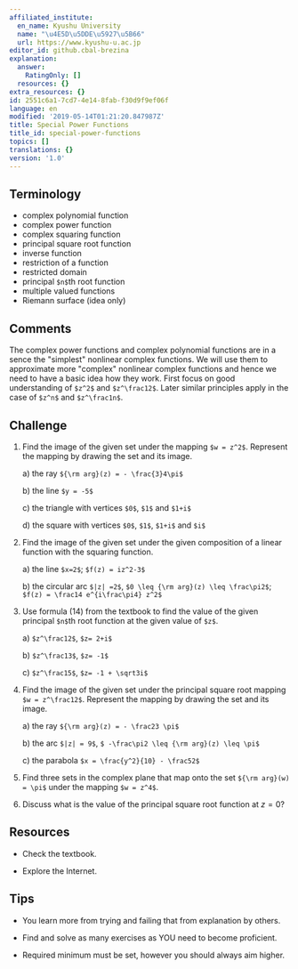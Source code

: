 ```yaml
---
affiliated_institute:
  en_name: Kyushu University
  name: "\u4E5D\u5DDE\u5927\u5B66"
  url: https://www.kyushu-u.ac.jp
editor_id: github.cbal-brezina
explanation:
  answer:
    RatingOnly: []
  resources: {}
extra_resources: {}
id: 2551c6a1-7cd7-4e14-8fab-f30d9f9ef06f
language: en
modified: '2019-05-14T01:21:20.847987Z'
title: Special Power Functions
title_id: special-power-functions
topics: []
translations: {}
version: '1.0'
---
```


## Terminology 
- complex polynomial function
- complex power function
- complex squaring function
- principal square root function
- inverse function
- restriction of a function
- restricted domain
- principal `$n$`th root function
- multiple valued functions
- Riemann surface (idea only)


## Comments

The complex power functions and complex polynomial functions are in a sence the "simplest" nonlinear complex functions. We will 
use them to approximate more "complex" nonlinear complex functions and hence we need to have a basic idea how they work. First focus on 
good understanding of `$z^2$` and `$z^\frac12$`. Later similar principles apply in the case of `$z^n$` and `$z^\frac1n$`. 


## Challenge



1. Find the image of the given set under the mapping `$w = z^2$`. Represent the mapping by drawing the set and its image.
    
    a) the ray `${\rm arg}(z) = - \frac{3}4\pi$`

    b) the line `$y = -5$`
    
    c) the triangle with vertices `$0$`, `$1$` and `$1+i$`
    
    d) the square  with vertices `$0$`, `$1$`, `$1+i$` and `$i$`

2. Find the image of the given set under the given composition of a linear function with the squaring function.

    a) the line `$x=2$`; `$f(z) = iz^2-3$`
    
    b) the circular arc `$|z| =2$`, `$0 \leq {\rm arg}(z) \leq \frac\pi2$`; `$f(z) = \frac14 e^{i\frac\pi4} z^2$`
    

3. Use formula (14) from the textbook to find the value of the given principal `$n$`th root function at the given value of `$z$`. 
    
    a) `$z^\frac12$`, `$z= 2+i$`

    b) `$z^\frac13$`, `$z= -1$` 

    c) `$z^\frac15$`, `$z= -1 + \sqrt3i$`

4. Find the image of the given set under the principal square root mapping `$w = z^\frac12$`. Represent the mapping by drawing the set and its image.

    a) the ray `${\rm arg}(z) = - \frac23 \pi$`

    b) the arc `$|z| = 9$`, `$ -\frac\pi2 \leq {\rm arg}(z) \leq \pi$`
    
    c) the parabola `$x = \frac{y^2}{10} - \frac52$`


5. Find three sets in the complex plane that map onto the set `${\rm arg}(w) = \pi$` under the mapping `$w = z^4$`.

6. Discuss what is the value of the principal square root function at $z = 0$?



## Resources

- Check the textbook.

- Explore the Internet.



## Tips


- You learn more from trying and failing that from  explanation by others.

- Find and solve as many exercises as YOU need to become proficient.

- Required minimum must be set, however you should always aim higher.






